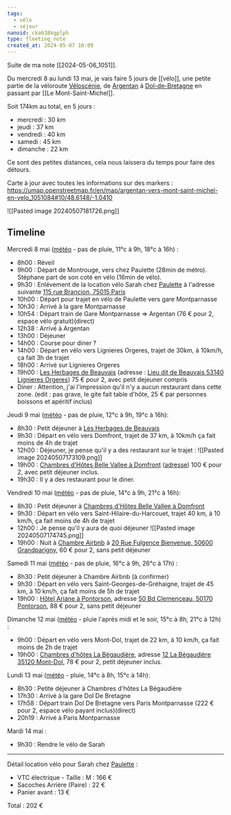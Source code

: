 ```yaml
---
tags:
  - vélo
  - séjour
nanoid: cka638kgplph
type: fleeting_note
created_at: 2024-05-07 10:09
---
```

Suite de ma note [[2024-05-06_1051]].

Du mercredi 8 au lundi 13 mai, je vais faire 5 jours de [[vélo]], une petite partie de la véloroute [Véloscénie](https://fr.wikipedia.org/wiki/V%C3%A9losc%C3%A9nie), de [Argentan](https://fr.wikipedia.org/wiki/Argentan) à [Dol-de-Bretagne](https://fr.wikipedia.org/wiki/Dol-de-Bretagne) en passant par [[Le Mont-Saint-Michel]].

Soit 174km au total, en 5 jours :

- mercredi : 30 km
- jeudi : 37 km
- vendredi : 40 km
- samedi : 45 km
- dimanche : 22 km

Ce sont des petites distances, cela nous laissera du temps pour faire des détours.

Carte à jour avec toutes les informations sur des markers : https://umap.openstreetmap.fr/en/map/argentan-vers-mont-saint-michel-en-velo_1051084#10/48.6148/-1.0410

![[Pasted image 20240507181726.png]]

## Timeline

Mercredi 8 mai ([météo](https://www.meteociel.fr/previsions-icond2/17924/lignieres_orgeres.htm) - pas de pluie, 11°c à 9h, 18°c à 16h) :

- 8h00 : Réveil
- 9h00 : Départ de Montrouge, vers chez Paulette (28min de métro). Stéphane part de son coté en vélo (16min de vélo).
- 9h30 : Enlévement de la location vélo Sarah chez [Paulette](https://paulette.bike/)  à l'adresse suivante [115 rue Brancion, 75015 Paris](https://maps.app.goo.gl/YNJUE8GsDiJtc6K28)
- 10h00 : Départ pour trajet en vélo de Paulette vers gare Montparnasse
- 10h30 : Arrivé à la gare Montparnasse
- 10h54 : Départ train de Gare Montparnasse => Argentan (76 € pour 2, espace vélo gratuit)(direct)
- 12h38 : Arrivé à Argentan
- 13h00 : Déjeuner
- 14h00 : Course pour diner ?
- 14h00 : Départ en vélo vers Lignieres Orgeres, trajet de 30km, à 10km/h, ça fait 3h de trajet
- 18h00 : Arrivé sur Lignieres Orgeres
- 19h00 : [Les Herbages de Beauvais](https://www.lesherbagesdebeauvais.com/) (adresse : [Lieu dit de Beauvais 53140 Lignieres Orgeres](https://maps.app.goo.gl/BSYMeXXoUruhEHwk9)) 75 € pour 2, avec petit dejeuner compris
- Diner : Attention, j'ai l'impression qu'il n'y a aucun restaurant dans cette zone. (edit : pas grave, le gite fait table d'hôte, 25 € par personnes boissons et apéritif inclus)

Jeudi 9 mai ([météo](https://www.meteociel.fr/previsions-iconeu/21839/domfront.htm) - pas de pluie, 12°c à 9h, 19°c à 16h):

- 8h30 : Petit déjeuner à [Les Herbages de Beauvais](https://www.lesherbagesdebeauvais.com/)
- 9h30 : Départ en vélo vers Domfront, trajet de 37 km, à 10km/h ça fait moins de 4h de trajet
- 12h00 : Déjeuner, je pense qu'il y a des restaurant sur le trajet :
  ![[Pasted image 20240507173109.png]]
- 19h00 : [Chambres d'Hôtes Belle Vallee à Domfront](https://www.chambres-hotes.fr/chambres-hotes_chambres-d-hotes-belle-vallee_domfront_h285026.htm) ([adresse](https://maps.app.goo.gl/h8SUfemtxpKuCPQu5)) 100 € pour 2, avec petit déjeuner inclus.
- 19h30 : Il y a des restaurant pour le diner.

Vendredi 10 mai ([météo](https://www.meteociel.fr/previsions-iconeu/17651/saint_hilaire_du_harcouet.htm) - pas de pluie, 14°c à 9h, 21°c à 16h):

- 8h30 : Petit déjeuner à [Chambres d'Hôtes Belle Vallee à Domfront](https://www.chambres-hotes.fr/chambres-hotes_chambres-d-hotes-belle-vallee_domfront_h285026.htm)
- 9h30 : Départ en vélo vers Saint-Hilaire-du-Harcouet, trajet 40 km, à 10 km/h, ça fait moins de 4h de trajet
- 12h00 : Je pense qu'il y aura de quoi déjeuner
![[Pasted image 20240507174745.png]]
- 19h00 : Nuit à [Chambre Airbnb](https://www.airbnb.fr/rooms/12084049?source_impression_id=p3_1715096041_6TW5WcqZqAPtTTYd) à [20 Rue Fulgence Bienvenue, 50600 Grandparigny](https://maps.app.goo.gl/hzs6cERGU8uxAxPV9), 60 € pour 2, sans petit déjeuner

Samedi 11 mai ([météo](https://www.meteociel.fr/previsions-arpege-1h/17583/pontorson.htm) - pas de pluie, 16°c à 9h, 26°c à 17h) :

- 8h30 : Petit déjeuner à Chambre Airbnb (à confirmer)
- 9h30 : Départ en vélo vers Saint-Georges-de-Gréhaigne, trajet de 45 km, à 10 km/h, ça fait moins de 5h de trajet 
- 19h00 : [Hôtel Ariane à Pontorson](https://www.ariane-mt-st-michel.com/fr/), adresse [50 Bd Clemenceau, 50170 Pontorson](https://maps.app.goo.gl/a6ht4icPVPPuxGEd7), 88 € pour 2, sans petit déjeuner

Dimanche 12 mai ([météo](https://www.meteociel.fr/tendances/12504/mont_dol.htm) - pluie l'après midi et le soir, 15°c à 8h, 21°c à 12h) :

- 9h00 : Départ en vélo vers Mont-Dol, trajet de 22 km, à 10 km/h, ça fait moins de 2h de trajet
- 19h00 : [Chambres d'hôtes La Bégaudière](https://begaudiere.com/), adresse [12 La Bégaudière 35120 Mont-Dol](https://maps.app.goo.gl/RgPSFDFAwgPwSu9bA), 78 € pour 2, petit déjeuner inclus.

Lundi 13 mai ([météo](https://www.meteociel.fr/tendances/12504/mont_dol.htm) - pluie, 14°c à 8h, 15°c à 14h):

- 8h30 : Petite déjeuner à Chambres d'hôtes La Bégaudière
- 17h30 : Arrivé à la gare Dol De Bretagne
- 17h58 : Départ train Dol De Bretagne vers Paris Montparnasse (222 € pour 2, espace vélo payant inclus)(direct)
- 20h19 : Arrivé à Paris Montparnasse

Mardi 14 mai :

- 9h30 : Rendre le vélo de Sarah

---

Détail location vélo pour Sarah chez [Paulette](https://paulette.bike/fr/index.php?controller=customs&page=produits-et-services) :

- VTC électrique - Taille : M : 166 €
- Sacoches Arrière (Paire) : 22 €
- Panier avant : 13 €

Total : 202 €
